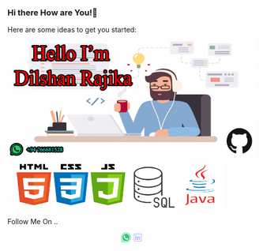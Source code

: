 ### Hi there How are You!👋


Here are some ideas to get you started:
![myimage-alt-tag](https://github.com/DilshanRajika9835/DilshanRajika9835/blob/main/remote-work-misconceptions.png)
<br>
![myimage-alt-tag](https://github.com/DilshanRajika9835/DilshanRajika9835/blob/main/Skills.png)
<br>

<dt >Follow Me On ..</dt>
<p align="center">
  <img src="https://github.com/DilshanRajika9835/DilshanRajika9835/blob/main/whatsapp.png" width="20" title="WhatsApp">
  <img src="https://github.com/DilshanRajika9835/DilshanRajika9835/blob/main/linkedin.png" width="20" title="LinkdIn">

</p>
 

 
